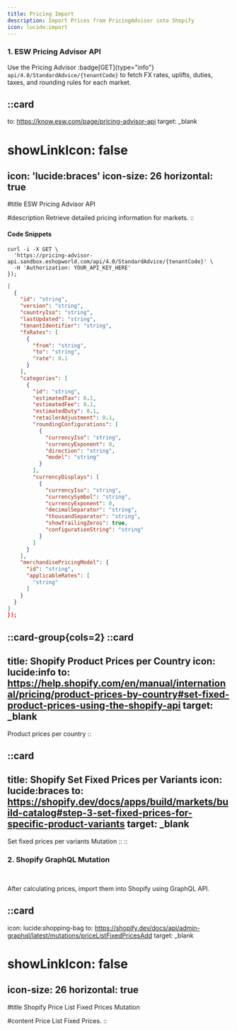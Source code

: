 ```yaml
---
title: Pricing Import
description: Import Prices from PricingAdvisor into Shopify
icon: lucide:import
---
```


### 1. ESW Pricing Advisor API

Use the Pricing Advisor :badge[GET]{type="info"} `api/4.0/StandardAdvice/{tenantCode}` to fetch FX rates, uplifts, duties, taxes, and rounding rules for each market.

::card
---
to: https://know.esw.com/page/pricing-advisor-api
target: _blank
# showLinkIcon: false
icon: 'lucide:braces'
icon-size: 26
horizontal: true
---

#title
ESW Pricing Advisor API

#description
Retrieve detailed pricing information for markets.
::

#### Code Snippets

```shell [Request]
curl -i -X GET \
  'https://pricing-advisor-api.sandbox.eshopworld.com/api/4.0/StandardAdvice/{tenantCode}' \
  -H 'Authorization: YOUR_API_KEY_HERE'
});
```
```json [Response] height=150 collapse
[
  {
    "id": "string",
    "version": "string",
    "countryIso": "string",
    "lastUpdated": "string",
    "tenantIdentifier": "string",
    "fxRates": [
      {
        "from": "string",
        "to": "string",
        "rate": 0.1
      }
    ],
    "categories": [
      {
        "id": "string",
        "estimatedTax": 0.1,
        "estimatedFee": 0.1,
        "estimatedDuty": 0.1,
        "retailerAdjustment": 0.1,
        "roundingConfigurations": [
          {
            "currencyIso": "string",
            "currencyExponent": 0,
            "direction": "string",
            "model": "string"
          }
        ],
        "currencyDisplays": [
          {
            "currencyIso": "string",
            "currencySymbol": "string",
            "currencyExponent": 0,
            "decimalSeparator": "string",
            "thousandSeparator": "string",
            "showTrailingZeros": true,
            "configurationString": "string"
          }
        ]
      }
    ],
    "merchandisePricingModel": {
      "id": "string",
      "applicableRates": [
        "string"
      ]
    }
  }
]
});
```
::card-group{cols=2}
  ::card
  ---
  title: Shopify Product Prices per Country
  icon: lucide:info
  to: https://help.shopify.com/en/manual/international/pricing/product-prices-by-country#set-fixed-product-prices-using-the-shopify-api
  target: _blank
  ---
  Product prices per country
  ::

  ::card
  ---
  title: Shopify Set Fixed Prices per Variants
  icon: lucide:braces
  to: https://shopify.dev/docs/apps/build/markets/build-catalog#step-3-set-fixed-prices-for-specific-product-variants
  target: _blank
  ---
  Set fixed prices per variants Mutation
  ::
::


### 2. Shopify GraphQL Mutation

<br>

After calculating prices, import them into Shopify using GraphQL API.

::card
---
icon: lucide:shopping-bag
to: https://shopify.dev/docs/api/admin-graphql/latest/mutations/priceListFixedPricesAdd
target: _blank
# showLinkIcon: false
icon-size: 26
horizontal: true
---

#title
Shopify Price List Fixed Prices Mutation

#content
Price List Fixed Prices.
::